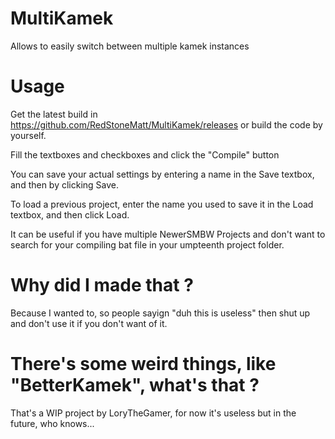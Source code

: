 # MultiKamek
Allows to easily switch between multiple kamek instances

# Usage
Get the latest build in https://github.com/RedStoneMatt/MultiKamek/releases or build the code by yourself.

Fill the textboxes and checkboxes and click the "Compile" button

You can save your actual settings by entering a name in the Save textbox, and then by clicking Save.

To load a previous project, enter the name you used to save it in the Load textbox, and then click Load.

It can be useful if you have multiple NewerSMBW Projects and don't want to search for your compiling bat file in your umpteenth project folder.

# Why did I made that ?
Because I wanted to, so people sayign "duh this is useless" then shut up and don't use it if you don't want of it.

# There's some weird things, like "BetterKamek", what's that ?
That's a WIP project by LoryTheGamer, for now it's useless but in the future, who knows...

